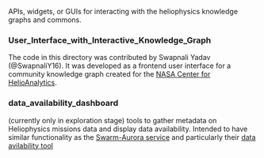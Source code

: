 APIs, widgets, or GUIs for interacting with the heliophysics knowledge graphs and commons.

### User_Interface_with_Interactive_Knowledge_Graph
The code in this directory was contributed by Swapnali Yadav (@SwapnaliY16). It was developed as a frontend user interface for a community knowledge graph created for the [NASA Center for HelioAnalytics](https://helioanalytics.io/). 


### data_availability_dashboard 
(currently only in exploration stage) tools to gather metadata on Heliophysics missions data and display data availability. Intended to have similar functionality as the [Swarm-Aurora service](https://swarm-aurora.com) and particularly their [data avilability tool](https://swarm-aurora.com/availability/)


